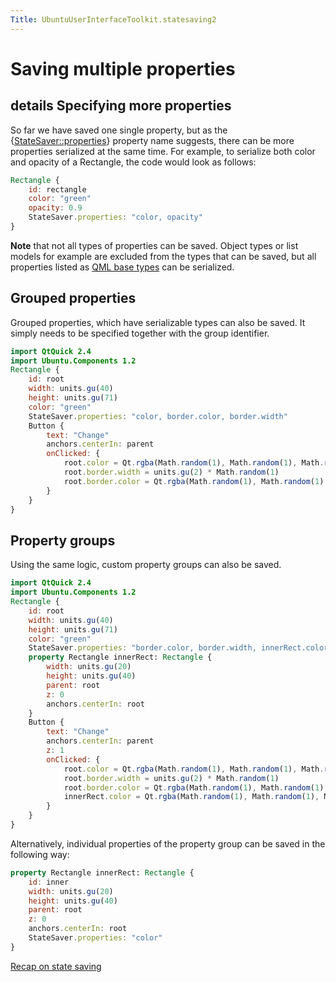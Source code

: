 ```yaml
---
Title: UbuntuUserInterfaceToolkit.statesaving2
---
```

        
Saving multiple properties
==========================

<span class="subtitle"></span>
details
Specifying more properties
--------------------------

So far we have saved one single property, but as the {[StateSaver::properties](../Ubuntu.Components.StateSaver.md#properties-prop)} property name suggests, there can be more properties serialized at the same time. For example, to serialize both color and opacity of a Rectangle, the code would look as follows:

``` qml
Rectangle {
    id: rectangle
    color: "green"
    opacity: 0.9
    StateSaver.properties: "color, opacity"
}
```

**Note** that not all types of properties can be saved. Object types or list models for example are excluded from the types that can be saved, but all properties listed as [QML base types](../../sdk-15.04/QtQml.qtqml-typesystem-basictypes.md) can be serialized.

<span id="grouped-properties"></span>
Grouped properties
------------------

Grouped properties, which have serializable types can also be saved. It simply needs to be specified together with the group identifier.

``` qml
import QtQuick 2.4
import Ubuntu.Components 1.2
Rectangle {
    id: root
    width: units.gu(40)
    height: units.gu(71)
    color: "green"
    StateSaver.properties: "color, border.color, border.width"
    Button {
        text: "Change"
        anchors.centerIn: parent
        onClicked: {
            root.color = Qt.rgba(Math.random(1), Math.random(1), Math.random(1), 1);
            root.border.width = units.gu(2) * Math.random(1)
            root.border.color = Qt.rgba(Math.random(1), Math.random(1), Math.random(1), 1);
        }
    }
}
```

<span id="property-groups"></span>
Property groups
---------------

Using the same logic, custom property groups can also be saved.

``` qml
import QtQuick 2.4
import Ubuntu.Components 1.2
Rectangle {
    id: root
    width: units.gu(40)
    height: units.gu(71)
    color: "green"
    StateSaver.properties: "border.color, border.width, innerRect.color"
    property Rectangle innerRect: Rectangle {
        width: units.gu(20)
        height: units.gu(40)
        parent: root
        z: 0
        anchors.centerIn: root
    }
    Button {
        text: "Change"
        anchors.centerIn: parent
        z: 1
        onClicked: {
            root.color = Qt.rgba(Math.random(1), Math.random(1), Math.random(1), 1);
            root.border.width = units.gu(2) * Math.random(1)
            root.border.color = Qt.rgba(Math.random(1), Math.random(1), Math.random(1), 1);
            innerRect.color = Qt.rgba(Math.random(1), Math.random(1), Math.random(1), 1);
        }
    }
}
```

Alternatively, individual properties of the property group can be saved in the following way:

``` qml
property Rectangle innerRect: Rectangle {
    id: inner
    width: units.gu(20)
    height: units.gu(40)
    parent: root
    z: 0
    anchors.centerIn: root
    StateSaver.properties: "color"
}
```

<a href="UbuntuUserInterfaceToolkit.statesaving3.md" class="nextPage">Recap on state saving</a>

